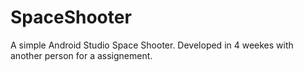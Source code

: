 # SpaceShooter
A simple Android Studio Space Shooter. Developed in 4 weekes with another person for a assignement.
